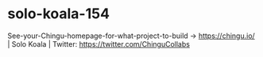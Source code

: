 # solo-koala-154
See-your-Chingu-homepage-for-what-project-to-build -> https://chingu.io/ | Solo Koala | Twitter: https://twitter.com/ChinguCollabs
